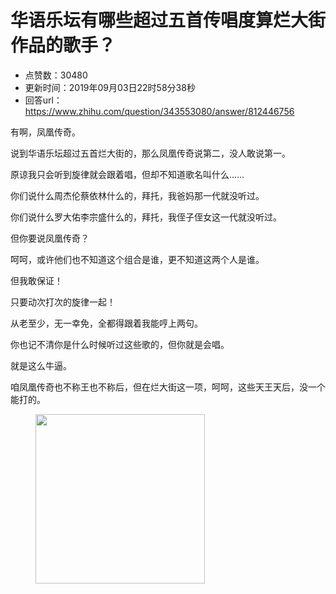 # 华语乐坛有哪些超过五首传唱度算烂大街作品的歌手？
- 点赞数：30480
- 更新时间：2019年09月03日22时58分38秒
- 回答url：https://www.zhihu.com/question/343553080/answer/812446756
<body>
 <p data-pid="y1f8geqO">有啊，凤凰传奇。</p>
 <p data-pid="qREMtFjh">说到华语乐坛超过五首烂大街的，那么凤凰传奇说第二，没人敢说第一。</p>
 <p data-pid="Z8BKXgzU">原谅我只会听到旋律就会跟着唱，但却不知道歌名叫什么……</p>
 <p data-pid="JvDs9kwS">你们说什么周杰伦蔡依林什么的，拜托，我爸妈那一代就没听过。</p>
 <p data-pid="WcS1I81U">你们说什么罗大佑李宗盛什么的，拜托，我侄子侄女这一代就没听过。</p>
 <p data-pid="wxTuwbk2">但你要说凤凰传奇？</p>
 <p data-pid="nLmMooMe">呵呵，或许他们也不知道这个组合是谁，更不知道这两个人是谁。</p>
 <p data-pid="3csiy7i8">但我敢保证！</p>
 <p data-pid="WGX3SS-E">只要动次打次的旋律一起！</p>
 <p data-pid="5pVNYKAb">从老至少，无一幸免，全都得跟着我能哼上两句。</p>
 <p data-pid="FSYjh3-L">你也记不清你是什么时候听过这些歌的，但你就是会唱。</p>
 <p data-pid="P8ZLgrDc">就是这么牛逼。</p>
 <p data-pid="Bl3UxUaC">咱凤凰传奇也不称王也不称后，但在烂大街这一项，呵呵，这些天王天后，没一个能打的。</p>
 <figure data-size="normal">
  <img src="https://picx.zhimg.com/50/v2-ed7c61e5a0630835bfce8569660f8e41_720w.jpg?source=1940ef5c" data-rawwidth="271" data-rawheight="240" data-size="normal" data-original-token="v2-49ae7e60a2517d109c736d508857251f" data-default-watermark-src="https://pic1.zhimg.com/50/v2-b61f5e63a3dc45bee8ae1da81eb96e13_720w.jpg?source=1940ef5c" class="content_image" width="271">
 </figure>
 <p></p>
</body>